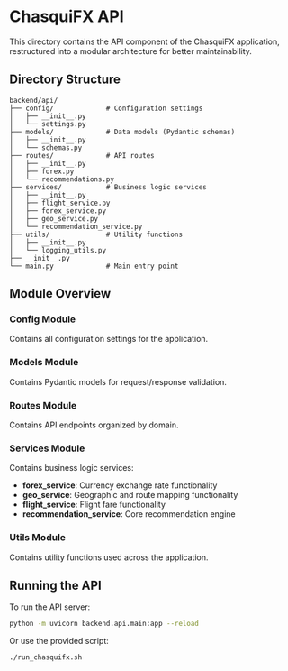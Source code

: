 # ChasquiFX API

This directory contains the API component of the ChasquiFX application, restructured into a modular architecture for better maintainability.

## Directory Structure

```text
backend/api/
├── config/             # Configuration settings
│   ├── __init__.py
│   └── settings.py
├── models/             # Data models (Pydantic schemas)
│   ├── __init__.py
│   └── schemas.py
├── routes/             # API routes
│   ├── __init__.py
│   ├── forex.py
│   └── recommendations.py
├── services/           # Business logic services
│   ├── __init__.py
│   ├── flight_service.py
│   ├── forex_service.py
│   ├── geo_service.py
│   └── recommendation_service.py
├── utils/              # Utility functions
│   ├── __init__.py
│   └── logging_utils.py
├── __init__.py
└── main.py             # Main entry point
```

## Module Overview

### Config Module

Contains all configuration settings for the application.

### Models Module

Contains Pydantic models for request/response validation.

### Routes Module

Contains API endpoints organized by domain.

### Services Module

Contains business logic services:

- **forex_service**: Currency exchange rate functionality
- **geo_service**: Geographic and route mapping functionality
- **flight_service**: Flight fare functionality
- **recommendation_service**: Core recommendation engine

### Utils Module

Contains utility functions used across the application.

## Running the API

To run the API server:

```bash
python -m uvicorn backend.api.main:app --reload
```

Or use the provided script:

```bash
./run_chasquifx.sh
```
